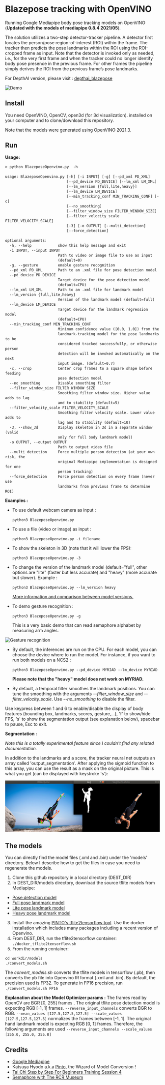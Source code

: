 # Blazepose tracking with OpenVINO

Running Google Mediapipe body pose tracking models on OpenVINO (**Updated with the models of mediapipe 0.8.4 2021/05**).

The solution utilizes a two-step detector-tracker pipeline. A detector first locates the person/pose region-of-interest (ROI) within the frame. The tracker then predicts the pose landmarks within the ROI using the ROI-cropped frame as input. Note that the detector is invoked only as needed, i.e., for the very first frame and when the tracker could no longer identify body pose presence in the previous frame. For other frames the pipeline simply derives the ROI from the previous frame’s pose landmarks.

For DepthAI version, please visit : [depthai_blazepose](https://github.com/geaxgx/depthai_blazepose)

![Demo](img/taichi.gif)
## Install

You need OpenVINO, OpenCV, open3d (for 3d visualization). installed on your computer and to clone/download this repository.

Note that the models were generated using OpenVINO 2021.3.

## Run

**Usage:**

```
> python BlazeposeOpenvino.py  -h

usage: BlazeposeOpenvino.py [-h] [-i INPUT] [-g] [--pd_xml PD_XML]
                            [--pd_device PD_DEVICE] [--lm_xml LM_XML]
                            [--lm_version {full,lite,heavy}]
                            [--lm_device LM_DEVICE]
                            [--min_tracking_conf MIN_TRACKING_CONF] [-c]
                            [--no_smoothing]
                            [--filter_window_size FILTER_WINDOW_SIZE]
                            [--filter_velocity_scale FILTER_VELOCITY_SCALE]
                            [-3] [-o OUTPUT] [--multi_detection]
                            [--force_detection]

optional arguments:
  -h, --help            show this help message and exit
  -i INPUT, --input INPUT
                        Path to video or image file to use as input
                        (default=0)
  -g, --gesture         enable gesture recognition
  --pd_xml PD_XML       Path to an .xml file for pose detection model
  --pd_device PD_DEVICE
                        Target device for the pose detection model
                        (default=CPU)
  --lm_xml LM_XML       Path to an .xml file for landmark model
  --lm_version {full,lite,heavy}
                        Version of the landmark model (default=full)
  --lm_device LM_DEVICE
                        Target device for the landmark regression model
                        (default=CPU)
  --min_tracking_conf MIN_TRACKING_CONF
                        Minimum confidence value ([0.0, 1.0]) from the
                        landmark-tracking model for the pose landmarks to be
                        considered tracked successfully, or otherwise person
                        detection will be invoked automatically on the next
                        input image. (default=0.7)
  -c, --crop            Center crop frames to a square shape before feeding
                        pose detection model
  --no_smoothing        Disable smoothing filter
  --filter_window_size FILTER_WINDOW_SIZE
                        Smoothing filter window size. Higher value adds to lag
                        and to stability (default=5)
  --filter_velocity_scale FILTER_VELOCITY_SCALE
                        Smoothing filter velocity scale. Lower value adds to
                        lag and to stability (default=10)
  -3, --show_3d         Display skeleton in 3d in a separate window (valid
                        only for full body landmark model)
  -o OUTPUT, --output OUTPUT
                        Path to output video file
  --multi_detection     Force multiple person detection (at your own risk, the
                        original Mediapipe implementation is designed for one
                        person tracking)
  --force_detection     Force person detection on every frame (never use
                        landmarks from previous frame to determine ROI)

```
**Examples :**

- To use default webcam camera as input :

    ```python3 BlazeposeOpenvino.py```

- To use a file (video or image) as input :

    ```python3 BlazeposeOpenvino.py -i filename```

- To show the skeleton in 3D (note that it will lower the FPS):

    ```python3 BlazeposeOpenvino.py -3```

- To change the version of the landmark model (default="full", other options are "lite" (faster but less accurate) and "heavy" (more accurate but slower). Example :

    ```python3 BlazeposeOpenvino.py --lm_version heavy```

    [More information and comparison between model versions.](https://google.github.io/mediapipe/solutions/pose#pose-estimation-quality)

- To demo gesture recognition :

    ```python3 BlazeposeOpenvino.py -g```

    This is a very basic demo that can read semaphore alphabet by measuring arm angles.

![Gesture recognition](img/semaphore.gif)

- By default, the inferences are run on the CPU. For each model, you can choose the device where to run the model. For instance, if you want to run both models on a NCS2 :

    ```python3 BlazeposeOpenvino.py --pd_device MYRIAD --lm_device MYRIAD```

    **Please note that the "heavy" model does not work on MYRIAD.**

- By default, a temporal filter smoothes the landmark positions. You can tune the smoothing with the arguments *--filter_window_size* and *--filter_velocity_scale*. Use *--no_smoothing* to disable the filter.

Use keypress between 1 and 6 to enable/disable the display of body features (bounding box, landmarks, scores, gesture,...), 'f' to show/hide FPS, 's' to show the segmentation output (see explanation below), spacebar to pause, Esc to exit.

**Segmentation :**

*Note this is a totally experimental feature since I couldn't find any related documentation.*

In addition to the landmarks and a score, the tracker neural net outputs an array called 'output_segmentation'. After applying the sigmoid function to this array, you can use the result as a mask on the original picture. This is what you get (can be displayed with keystroke 's'):

![Segmentation](img/segmentation.png)



## The models 
You can directly find the model files (.xml and .bin) under the 'models' directory. Below I describe how to get the files in case you need to regenerate the models.

1) Clone this github repository in a local directory (DEST_DIR)
2) In DEST_DIR/models directory, download the source tflite models from Mediapipe:
* [Pose detection model](https://github.com/google/mediapipe/blob/master/mediapipe/modules/pose_detection/pose_detection.tflite)
* [Full pose landmark model](https://github.com/google/mediapipe/tree/master/mediapipe/modules/pose_landmark/pose_landmark_full.tflite)
* [Lite pose landmark model](https://github.com/google/mediapipe/tree/master/mediapipe/modules/pose_landmark/pose_landmark_lite.tflite)
* [Heavy pose landmark model](https://github.com/google/mediapipe/tree/master/mediapipe/modules/pose_landmark/pose_landmark_heavy.tflite)

3) Install the amazing [PINTO's tflite2tensorflow tool](https://github.com/PINTO0309/tflite2tensorflow). Use the docker installation which includes many packages including a recent version of Openvino.
3) From DEST_DIR, run the tflite2tensorflow container:  ```./docker_tflite2tensorflow.sh```
4) From the running container: 
```
cd workdir/models
./convert_models.sh
```
The *convert_models.sh* converts the tflite models in tensorflow (.pb), then converts the pb file into Openvino IR format (.xml and .bin). By default, the precision used is FP32. To generate in FP16 precision, run ```./convert_models.sh FP16```



**Explanation about the Model Optimizer params :**
The frames read by OpenCV are BGR [0, 255] frames . The original tflite pose detection model is expecting RGB [-1, 1] frames. ```--reverse_input_channels``` converts BGR to RGB. ```--mean_values [127.5,127.5,127.5] --scale_values [127.5,127.5,127.5]``` normalizes the frames between [-1, 1]. The original hand landmark model is expecting RGB [0, 1] frames. Therefore, the following arguments are used ```--reverse_input_channels --scale_values [255.0, 255.0, 255.0]```


## Credits
* [Google Mediapipe](https://github.com/google/mediapipe)
* Katsuya Hyodo a.k.a [Pinto](https://github.com/PINTO0309), the Wizard of Model Conversion !
* [Tai Chi Step by Step For Beginners Training Session 4](https://www.youtube.com/watch?v=oawZ_7wNWrU&ab_channel=MasterSongKungFu)
* [Semaphore with The RCR Museum](https://www.youtube.com/watch?v=DezaTjQYPh0&ab_channel=TheRoyalCanadianRegimentMuseum)
